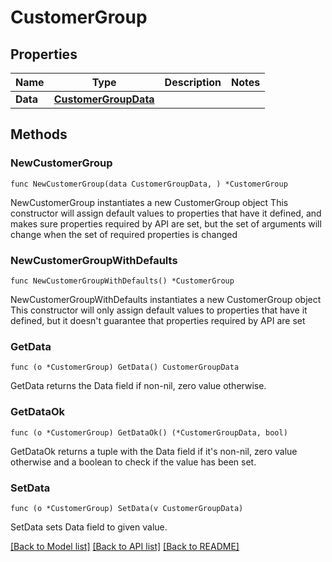 # CustomerGroup

## Properties

Name | Type | Description | Notes
------------ | ------------- | ------------- | -------------
**Data** | [**CustomerGroupData**](CustomerGroupData.md) |  | 

## Methods

### NewCustomerGroup

`func NewCustomerGroup(data CustomerGroupData, ) *CustomerGroup`

NewCustomerGroup instantiates a new CustomerGroup object
This constructor will assign default values to properties that have it defined,
and makes sure properties required by API are set, but the set of arguments
will change when the set of required properties is changed

### NewCustomerGroupWithDefaults

`func NewCustomerGroupWithDefaults() *CustomerGroup`

NewCustomerGroupWithDefaults instantiates a new CustomerGroup object
This constructor will only assign default values to properties that have it defined,
but it doesn't guarantee that properties required by API are set

### GetData

`func (o *CustomerGroup) GetData() CustomerGroupData`

GetData returns the Data field if non-nil, zero value otherwise.

### GetDataOk

`func (o *CustomerGroup) GetDataOk() (*CustomerGroupData, bool)`

GetDataOk returns a tuple with the Data field if it's non-nil, zero value otherwise
and a boolean to check if the value has been set.

### SetData

`func (o *CustomerGroup) SetData(v CustomerGroupData)`

SetData sets Data field to given value.



[[Back to Model list]](../README.md#documentation-for-models) [[Back to API list]](../README.md#documentation-for-api-endpoints) [[Back to README]](../README.md)


